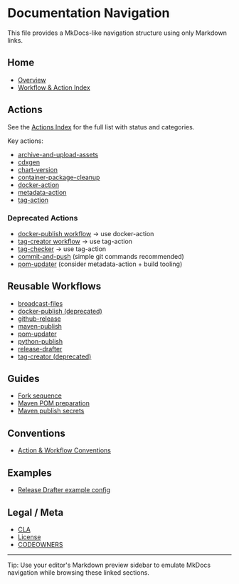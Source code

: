 # Documentation Navigation

This file provides a MkDocs-like navigation structure using only Markdown links.

## Home
- [Overview](../README.md)
- [Workflow & Action Index](README.md)

## Actions
See the [Actions Index](actions/README.md) for the full list with status and categories.

Key actions:
- [archive-and-upload-assets](../actions/archive-and-upload-assets/README.md)
- [cdxgen](../actions/cdxgen/README.md)
- [chart-version](../actions/chart-version/README.md)
- [container-package-cleanup](../actions/container-package-cleanup/README.md)
- [docker-action](../actions/docker-action/README.md)
- [metadata-action](../actions/metadata-action/README.md)
- [tag-action](../actions/tag-action/README.md)

### Deprecated Actions
- [docker-publish workflow](reusable/docker-publish.md) → use docker-action
- [tag-creator workflow](reusable/tag-creator.md) → use tag-action
- [tag-checker](../actions/tag-checker/README.md) → use tag-action
- [commit-and-push](../actions/commit-and-push/README.md) (simple git commands recommended)
- [pom-updater](../actions/pom-updater/README.md) (consider metadata-action + build tooling)

## Reusable Workflows
- [broadcast-files](reusable/broadcast-files.md)
- [docker-publish (deprecated)](reusable/docker-publish.md)
- [github-release](reusable/github-release.md)
- [maven-publish](reusable/maven-publish.md)
- [pom-updater](reusable/pom-updater.md)
- [python-publish](reusable/python-publish.md)
- [release-drafter](reusable/release-drafter.md)
- [tag-creator (deprecated)](reusable/tag-creator.md)

## Guides
- [Fork sequence](fork-sequence.md)
- [Maven POM preparation](maven-publish-pom-preparation_doc.md)
- [Maven publish secrets](maven-publish-secrets_doc.md)

## Conventions
- [Action & Workflow Conventions](conventions.md)

## Examples
- [Release Drafter example config](examples/release-drafter-config.yml)

## Legal / Meta
- [CLA](../CLA/cla.md)
- [License](../LICENSE)
- [CODEOWNERS](../CODEOWNERS)

---
Tip: Use your editor's Markdown preview sidebar to emulate MkDocs navigation while browsing these linked sections.
